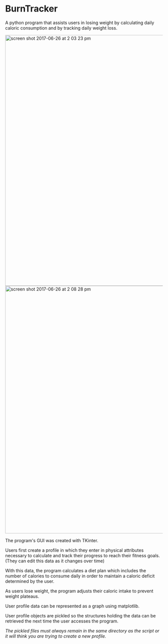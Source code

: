 # BurnTracker

A python program that assists users in losing weight by calculating daily caloric consumption and by tracking daily weight loss.

<img width="800" alt="screen shot 2017-06-26 at 2 03 23 pm" src="https://user-images.githubusercontent.com/20529105/27555802-cb9663a6-5a78-11e7-80d2-68f99c2a1dd8.png">


<img width="790" alt="screen shot 2017-06-26 at 2 08 28 pm" src="https://user-images.githubusercontent.com/20529105/27555849-f65ac1c2-5a78-11e7-9448-b6b70b952cb8.png">


The program's GUI was created with TKinter. 

Users first create a profile in which they enter in physical attributes necessary to calculate and track their progress to reach their fitness goals. (They can edit this data as it changes over time)

With this data, the program calculates a diet plan which includes the number of calories to consume daily in order to maintain a caloric deficit determined by the user. 

As users lose weight, the program adjusts their caloric intake to prevent weight plateaus. 

User profile data can be represented as a graph using matplotlib. 

User profile objects are pickled so the structures holding the data can be retrieved the next time the user accesses the program. 


*The pickled files must always remain in the same directory as the script or it will think you are trying to create a new profile.*



